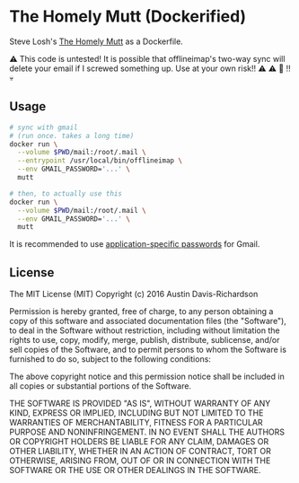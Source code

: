 # The Homely Mutt (Dockerified)

Steve Losh's [The Homely Mutt](http://stevelosh.com/blog/2012/10/the-homely-mutt/) as a Dockerfile.

:warning: This code is untested! It is possible that offlineimap's two-way sync
will delete your email if I screwed something up. Use at your own risk!!
:warning: :warning: :construction: :bangbang: :skull:

## Usage

```bash
# sync with gmail
# (run once. takes a long time)
docker run \
  --volume $PWD/mail:/root/.mail \
  --entrypoint /usr/local/bin/offlineimap \
  --env GMAIL_PASSWORD='...' \
  mutt

# then, to actually use this
docker run \
  --volume $PWD/mail:/root/.mail \
  --env GMAIL_PASSWORD='...' \
  mutt
```

It is recommended to use [application-specific
passwords](https://support.google.com/accounts/answer/185833?hl=en) for Gmail.

## License

The MIT License (MIT)
Copyright (c) 2016 Austin Davis-Richardson 

Permission is hereby granted, free of charge, to any person obtaining a copy
of this software and associated documentation files (the "Software"), to deal
in the Software without restriction, including without limitation the rights
to use, copy, modify, merge, publish, distribute, sublicense, and/or sell
copies of the Software, and to permit persons to whom the Software is
furnished to do so, subject to the following conditions:

The above copyright notice and this permission notice shall be included in
all copies or substantial portions of the Software.

THE SOFTWARE IS PROVIDED "AS IS", WITHOUT WARRANTY OF ANY KIND, EXPRESS OR
IMPLIED, INCLUDING BUT NOT LIMITED TO THE WARRANTIES OF MERCHANTABILITY,
FITNESS FOR A PARTICULAR PURPOSE AND NONINFRINGEMENT. IN NO EVENT SHALL THE
AUTHORS OR COPYRIGHT HOLDERS BE LIABLE FOR ANY CLAIM, DAMAGES OR OTHER
LIABILITY, WHETHER IN AN ACTION OF CONTRACT, TORT OR OTHERWISE, ARISING FROM,
OUT OF OR IN CONNECTION WITH THE SOFTWARE OR THE USE OR OTHER DEALINGS IN
THE SOFTWARE.
